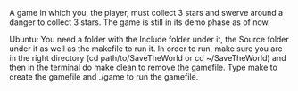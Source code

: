 A game in which you, the player, must collect 3 stars and swerve around a danger to collect 3 stars. 
The game is still in its demo phase as of now.

Ubuntu:
You need a folder with the Include folder under it, the Source folder under it 
as well as the makefile to run it.
In order to run, make sure you are in the right directory (cd path/to/SaveTheWorld or cd ~/SaveTheWorld)
and then in the terminal do make clean to remove the gamefile. 
Type make to create the gamefile and ./game to run the gamefile.

